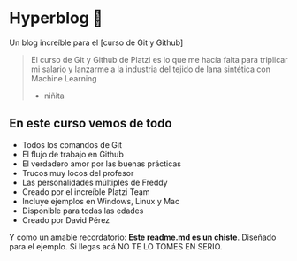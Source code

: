 # Hyperblog 💚
Un blog increíble para el [curso de Git y Github]
> El curso de Git y Github de Platzi es lo que me hacía falta para triplicar mi salario y lanzarme a la industria del tejido de lana sintética con Machine Learning
> - niñita

## En este curso vemos de todo
* Todos los comandos de Git
* El flujo de trabajo en Github
* El verdadero amor por las buenas prácticas
* Trucos muy locos del profesor
* Las personalidades múltiples de Freddy
* Creado por el increíble Platzi Team
* Incluye ejemplos en Windows, Linux y Mac
* Disponible para todas las edades
* Creado por David Pérez

Y como un amable recordatorio: **Este readme.md es un chiste**.  Diseñado para el ejemplo. Si llegas acá NO TE LO TOMES EN SERIO.
